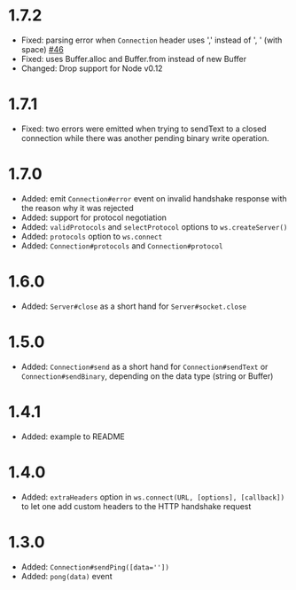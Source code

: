 # 1.7.2
* Fixed: parsing error when `Connection` header uses ',' instead of ', ' (with space) [#46](https://github.com/sitegui/nodejs-websocket/pull/46)
* Fixed: uses Buffer.alloc and Buffer.from instead of new Buffer
* Changed: Drop support for Node v0.12
 
# 1.7.1
* Fixed: two errors were emitted when trying to sendText to a closed connection while there was another pending binary write operation.

# 1.7.0
* Added: emit `Connection#error` event on invalid handshake response with the reason why it was rejected
* Added: support for protocol negotiation
* Added: `validProtocols` and `selectProtocol` options to `ws.createServer()`
* Added: `protocols` option to `ws.connect`
* Added: `Connection#protocols` and `Connection#protocol`

# 1.6.0
* Added: `Server#close` as a short hand for `Server#socket.close`

# 1.5.0
* Added: `Connection#send` as a short hand for `Connection#sendText` or `Connection#sendBinary`, depending on the data type (string or Buffer)

# 1.4.1
* Added: example to README

# 1.4.0
* Added: `extraHeaders` option in `ws.connect(URL, [options], [callback])` to let one add custom headers to the HTTP handshake request

# 1.3.0

* Added: `Connection#sendPing([data=''])`
* Added: `pong(data)` event